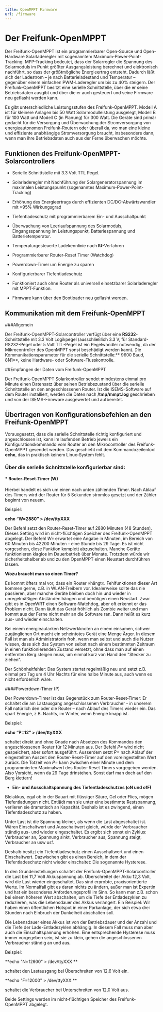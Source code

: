 ```yaml
---
title: OpenMPPT Firmware
url: /firmware
---
```

# Der Freifunk-OpenMPPT

Der Freifunk-OpenMPPT ist ein programmierbarer Open-Source und Open-Hardware Solarladeregler mit sogenanntem Maximum-Power-Point-Tracking.  MPP-Tracking bedeutet, dass der Solarregler die Spannung des Solarmoduls im Punkt größter Ausgangsleistung berechnet und elektronisch nachführt, so dass der größtmögliche Energieertrag entsteht. Dadurch läßt sich der Ladestrom – je nach Batterieladestand und Temperatur – gegenüber einem einfachen PWM-Laderegler um bis zu 40% steigern. Der Freifunk-OpenMPPT besitzt eine serielle Schnittstelle, über die er seine  Betriebsdaten ausgibt und über die er auch gesteuert und seine Firmware neu geflasht werden kann. 

 Es gibt unterschiedliche Leistungsstufen des Freifunk-OpenMPPT.  Modell A ist für kleinere Anlagen bis 50 Watt Solarmodulleistung ausgelegt, Modell B für 100 Watt und Modell C (in Planung) für 300 Watt. Die Geräte sind primär gedacht für die Versorgung und Überwachung der Stromversorgung von energieautonomen Freifunk-Routern oder überall da, wo man eine kleine und effiziente unabhängige Stromversorgung braucht, insbesondere dann, wenn man ihre Betriebsdaten auch aus der Ferne überwachen möchte.

## Funktionen des  Freifunk-OpenMPPT-Solarcontrollers

* Serielle Schnittstelle mit 3.3 Volt TTL Pegel.

* Solarladeregler mit Nachführung der Solargeneratorspannung im maximalen Leistungspunkt (sogenanntes Maximum-Power-Point-Tracking)

* Erhöhung des Energieertrags durch effizienten DC/DC-Abwärtswandler mit >95% Wirkungsgrad

* Tiefentladeschutz mit programmierbarem Ein- und Ausschaltpunkt

* Überwachung von Leerlaufspannung des Solarmoduls, Eingangsspannung im Leistungspunkt, Batteriespannung und Batterietemperatur.

* Temperaturgesteuerte Ladekennlinie nach **IU**-Verfahren

* Programmierbarer Router-Reset Timer (Watchdog)

* Powerdown-Timer um Energie zu sparen

* Konfigurierbarer Tiefentladeschutz

* Funktioniert auch ohne Router als universell einsetzbarer Solarladeregler mit MPPT-Funktion.

* Firmware kann über den Bootloader neu geflasht werden.


## Kommunikation mit dem Freifunk-OpenMPPT


###Allgemein

Der Freifunk-OpenMPPT-Solarcontroller verfügt über eine **RS232**-Schnittstelle mit 3.3 Volt Logikpegel (ausschließlich 3.3 V, für Standard-RS232-Pegel oder 5 Volt TTL-Pegel ist ein Pegelwandler notwendig, da der Mikrocontroller des OpenMPPT sonst beschädigt werden kann). Die Kommunikationsparameter für die serielle Schnittstelle:** 9600 Baud, 8N1**, keine Hardware- oder Software-Flusskontrolle.


##Empfangen der Daten vom Freifunk-OpenMPPT

Der Freifunk-OpenMPPT Solarkontroller sendet mindestens einmal pro Minute einen Datensatz über seinen Betriebszustand über die serielle Schnittstelle an den angeschlossenen Router. Ist die ISEMS-Software auf dem Router installiert, werden die Daten nach **/tmp/mmpt.log** geschrieben und von der ISEMS-Firmware ausgewertet und aufbereitet.


## Übertragen von Konfigurationsbefehlen an den Freifunk-OpenMPPT

Vorausgesetzt, dass die serielle Schnittstelle richtig konfiguriert und angeschlossen ist, kann im laufenden Betrieb jeweils ein Konfigurationskommando vom Router an den Mikrocontroller des Freifunk-OpenMPPT gesendet werden. Das geschieht mit dem Kommandozeilentool **echo**, das in praktisch keinem Linux-System fehlt. 

### Über die serielle Schnittstelle konfigurierbar sind: ###

#### * Router-Reset-Timer (W)

Hierbei handelt es sich um einen nach unten zählenden Timer. Nach Ablauf des Timers wird der Router für 5 Sekunden stromlos gesetzt und der Zähler beginnt von neuem. 

Beispiel: 

**echo “W=2880” > /dev/ttyXXX**

Der Befehl setzt den Router-Reset-Timer auf 2880 Minuten (48 Stunden). Dieses Setting wird im nicht-flüchtigen Speicher des  Freifunk-OpenMPPT abgelegt.  Der Befehl *W=* erwartet eine Angabe in Minuten, im Bereich von 60 Minuten bis 42200 Minuten - eine Stunde bis 29 Tage. Es ist nicht vorgesehen, diese Funktion komplett abzuschalten.  Manche Geräte funktionieren klaglos im Dauerbetrieb über Monate. Trotzdem würde wir sicherheitshalber ab und zu den OpenMPPT einen Neustart durchführen lassen.

**Wozu braucht man so einen Timer?**

Es kommt öfters mal vor, dass ein Router »hängt«. Fehlfunktionen dieser Art kommen gerne, z.B. in WLAN-Treibern vor. Idealerweise sollte das nie passieren, aber manche Geräte bleiben doch hin und wieder in unregelmäßigen Abständen hängen und benötigen einen Neustart. Zwar gibt es in OpenWRT einen Software-Watchdog, aber oft erkennt er das Problem nicht. Dann läuft das Gerät fröhlich als Zombie weiter und man kommt aus der Ferne nicht mehr an die Software ran. Dann heißt es kurz aus- und wieder einschalten.

Bei einem energieautarken Netzwerkknoten an einem einsamen, schwer zugänglichen Ort macht ein scheintotes Gerät eine Menge Ärger. In diesem Fall ist man als Administratorin froh, wenn man selbst und auch die Nutzer wissen, dass sich das System von selbst nach einem bestimmten Zeitraum in einen funktionierenden Zustand versetzt, ohne dass man auf einen entfernten Berg steigen muss, um einmal kurz von Hand den "Stecker zu ziehen". 

Der Schönheitfehler: Das System startet regelmäßig neu und setzt z.B. einmal pro Tag um 4 Uhr Nachts für eine halbe Minute aus, auch wenn es nicht erforderlich wäre.

####Powerdown-Timer (P)

Der Powerdown-Timer ist das Gegenstück zum Router-Reset-Timer: Er schaltet die am Lastausgang angeschlossenen Verbraucher - in unserem Fall natürlich den oder die Router – nach Ablauf des Timers wieder ein. Das spart Energie, z.B. Nachts, im Winter, wenn Energie knapp ist.

Beispiel: 

**echo “P=12” > /dev/ttyXXX**

schaltet direkt und ohne Gnade nach Absetzen des Kommandos den angeschlossenen Router für 12 Minuten aus. Der Befehl *P=*  wird nicht gespeichert, aber sofort ausgeführt. Ausserdem setzt   *P=*  nach Ablauf der eingestellten Auszeit den Router-Reset-Timer auf den voreingestellten Wert zurück. Die Totzeit von *P=*  kann zwischen einer Minute und dem programmierten Maximalwert des Router-Reset Timers vorgegeben werden. Also Vorsicht, wenn da 29 Tage drinstehen. Sonst darf man doch auf den Berg ḱlettern!

* **Ein- und Ausschaltspannung des Tiefentladeschutzes (oN und ofF)**

Bleiakkus, egal ob in der Bauart mit flüssiger Säure, Gel oder Flies, mögen Tiefentladungen nicht. Entlädt man sie unter eine bestimmte Restspannung, verlieren sie dramatisch an Kapazität. Deshalb ist es zwingend, einen Tiefentladeschutz zu haben. 

Unter Last ist die Spannung kleiner, als wenn die Last abgeschaltet ist. Wären Einschaltwert und Ausschaltwert gleich, würde der Verbraucher ständig aus- und wieder eingeschaltet. Es ergibt sich sonst ein Zyklus: Verbraucher an, Spannung sinkt, Verbraucher aus, Spannung steigt, Verbraucher an usw usf.

Deshalb besitzt ein Tiefentladeschutz einen Ausschaltwert und einen Einschaltwert. Dazwischen gibt es einen Bereich, in dem der Tiefentladeschutz nicht wieder einschaltet: Die sogenannte Hysterese. 

In den Grundeinstellungen schaltet der Freifunk-OpenMPPT-Solarcontroller die Last bei 11,7 Volt Akkuspannung ab. Überschreitet der Akku 12,3 Volt, wird die Last wieder eingeschaltet. Das sind erprobte, praxisorientierte Werte. Im Normalfall gibt es daran nichts zu ändern, außer man ist Expertin und hat ein besonderes Anforderungsprofil im Sinn. So kann man z.B. schon bei einem höheren Wert abschalten, um die Tiefe der Entladezyklen zu reduzieren, was die Lebensdauer des Akkus verlängert. Ein Beispiel: Wir haben einen öffentlichen Hotspot in einer Parkanlage, der sich etwa drei Stunden nach Einbruch der Dunkelheit abschalten soll. 

Die Lebensdauer eines Akkus ist von der Betriebsdauer und der Anzahl und die Tiefe der Lade-Entladezyklen abhängig. In diesem Fall muss man aber auch die Einschaltspannung erhöhen. Eine entsprechende Hysterese muss immer vorgegeben sein, ist sie zu klein, gehen die angeschlossenen Verbraucher ständig an und aus.

Beispiel:

**echo "N=12600" > /dev/ttyXXX **

schaltet den Lastausgang bei Überschreiten von 12,6 Volt ein.

**echo "F=12000" > /dev/ttyXXX ** 

schaltet die Verbraucher bei Unterschreiten von 12,0 Volt aus.

Beide Settings werden im nicht-flüchtigen Speicher des Freifunk-OpenMPPT abgelegt. 

